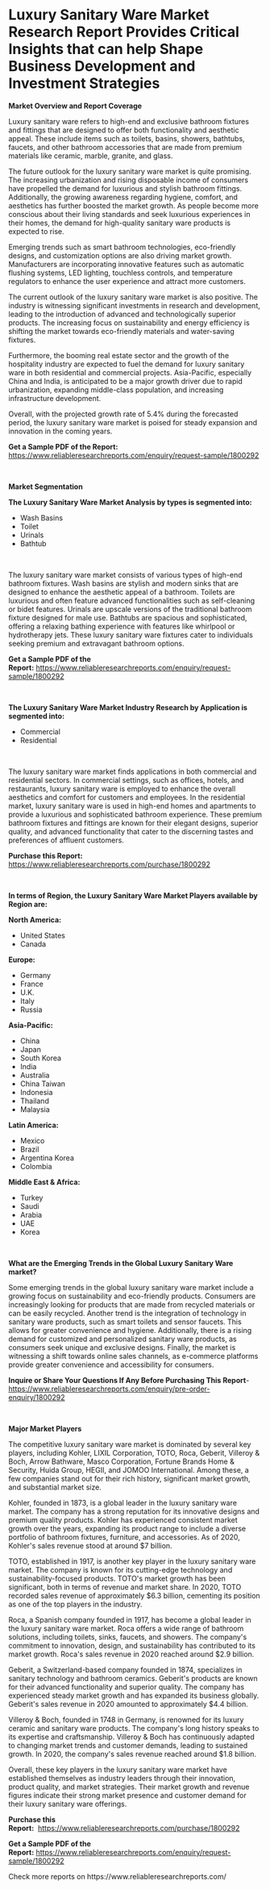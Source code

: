 <p><h1>Luxury Sanitary Ware Market Research Report Provides Critical Insights that can help Shape Business Development and Investment Strategies</h1></p><p><strong>Market Overview and Report Coverage</strong></p>
<p><p>Luxury sanitary ware refers to high-end and exclusive bathroom fixtures and fittings that are designed to offer both functionality and aesthetic appeal. These include items such as toilets, basins, showers, bathtubs, faucets, and other bathroom accessories that are made from premium materials like ceramic, marble, granite, and glass.</p><p>The future outlook for the luxury sanitary ware market is quite promising. The increasing urbanization and rising disposable income of consumers have propelled the demand for luxurious and stylish bathroom fittings. Additionally, the growing awareness regarding hygiene, comfort, and aesthetics has further boosted the market growth. As people become more conscious about their living standards and seek luxurious experiences in their homes, the demand for high-quality sanitary ware products is expected to rise.</p><p>Emerging trends such as smart bathroom technologies, eco-friendly designs, and customization options are also driving market growth. Manufacturers are incorporating innovative features such as automatic flushing systems, LED lighting, touchless controls, and temperature regulators to enhance the user experience and attract more customers.</p><p>The current outlook of the luxury sanitary ware market is also positive. The industry is witnessing significant investments in research and development, leading to the introduction of advanced and technologically superior products. The increasing focus on sustainability and energy efficiency is shifting the market towards eco-friendly materials and water-saving fixtures.</p><p>Furthermore, the booming real estate sector and the growth of the hospitality industry are expected to fuel the demand for luxury sanitary ware in both residential and commercial projects. Asia-Pacific, especially China and India, is anticipated to be a major growth driver due to rapid urbanization, expanding middle-class population, and increasing infrastructure development.</p><p>Overall, with the projected growth rate of 5.4% during the forecasted period, the luxury sanitary ware market is poised for steady expansion and innovation in the coming years.</p></p>
<p><strong>Get a Sample PDF of the Report:</strong> <a href="https://www.reliableresearchreports.com/enquiry/request-sample/1800292">https://www.reliableresearchreports.com/enquiry/request-sample/1800292</a></p>
<p>&nbsp;</p>
<p><strong>Market Segmentation</strong></p>
<p><strong>The Luxury Sanitary Ware Market Analysis by types is segmented into:</strong></p>
<p><ul><li>Wash Basins</li><li>Toilet</li><li>Urinals</li><li>Bathtub</li></ul></p>
<p>&nbsp;</p>
<p><p>The luxury sanitary ware market consists of various types of high-end bathroom fixtures. Wash basins are stylish and modern sinks that are designed to enhance the aesthetic appeal of a bathroom. Toilets are luxurious and often feature advanced functionalities such as self-cleaning or bidet features. Urinals are upscale versions of the traditional bathroom fixture designed for male use. Bathtubs are spacious and sophisticated, offering a relaxing bathing experience with features like whirlpool or hydrotherapy jets. These luxury sanitary ware fixtures cater to individuals seeking premium and extravagant bathroom options.</p></p>
<p><strong>Get a Sample PDF of the Report:</strong>&nbsp;<a href="https://www.reliableresearchreports.com/enquiry/request-sample/1800292">https://www.reliableresearchreports.com/enquiry/request-sample/1800292</a></p>
<p>&nbsp;</p>
<p><strong>The Luxury Sanitary Ware Market Industry Research by Application is segmented into:</strong></p>
<p><ul><li>Commercial</li><li>Residential</li></ul></p>
<p>&nbsp;</p>
<p><p>The luxury sanitary ware market finds applications in both commercial and residential sectors. In commercial settings, such as offices, hotels, and restaurants, luxury sanitary ware is employed to enhance the overall aesthetics and comfort for customers and employees. In the residential market, luxury sanitary ware is used in high-end homes and apartments to provide a luxurious and sophisticated bathroom experience. These premium bathroom fixtures and fittings are known for their elegant designs, superior quality, and advanced functionality that cater to the discerning tastes and preferences of affluent customers.</p></p>
<p><strong>Purchase this Report:</strong>&nbsp; <a href="https://www.reliableresearchreports.com/purchase/1800292">https://www.reliableresearchreports.com/purchase/1800292</a></p>
<p>&nbsp;</p>
<p><strong>In terms of Region, the Luxury Sanitary Ware Market Players available by Region are:</strong></p>
<p>
    <p> <strong> North America: </strong>
        <ul>
            <li>United States</li>
            <li>Canada</li>
        </ul>
        </p> 
    <p> <strong> Europe: </strong>
        <ul>
            <li>Germany</li>
            <li>France</li>
            <li>U.K.</li>
            <li>Italy</li>
            <li>Russia</li>
        </ul>
        </p> 
    <p> <strong> Asia-Pacific: </strong>
        <ul>
            <li>China</li>
            <li>Japan</li>
            <li>South Korea</li>
            <li>India</li>
            <li>Australia</li>
            <li>China Taiwan</li>
            <li>Indonesia</li>
            <li>Thailand</li>
            <li>Malaysia</li>
        </ul>
        </p> 
    <p> <strong> Latin America: </strong>
        <ul>
            <li>Mexico</li>
            <li>Brazil</li>
            <li>Argentina Korea</li>
            <li>Colombia</li>
        </ul>
        </p> 
    <p> <strong> Middle East & Africa: </strong>
        <ul>
            <li>Turkey</li>
            <li>Saudi</li>
            <li>Arabia</li>
            <li>UAE</li>
            <li>Korea</li>
        </ul>
    </p>
    </p>
<p>&nbsp;</p>
<p><strong>What are the Emerging Trends in the Global Luxury Sanitary Ware market?</strong></p>
<p><p>Some emerging trends in the global luxury sanitary ware market include a growing focus on sustainability and eco-friendly products. Consumers are increasingly looking for products that are made from recycled materials or can be easily recycled. Another trend is the integration of technology in sanitary ware products, such as smart toilets and sensor faucets. This allows for greater convenience and hygiene. Additionally, there is a rising demand for customized and personalized sanitary ware products, as consumers seek unique and exclusive designs. Finally, the market is witnessing a shift towards online sales channels, as e-commerce platforms provide greater convenience and accessibility for consumers.</p></p>
<p><strong>Inquire or Share Your Questions If Any Before Purchasing This Report</strong>- <a href="https://www.reliableresearchreports.com/enquiry/pre-order-enquiry/1800292">https://www.reliableresearchreports.com/enquiry/pre-order-enquiry/1800292</a></p>
<p>&nbsp;</p>
<p><strong>Major Market Players</strong></p>
<p><p>The competitive luxury sanitary ware market is dominated by several key players, including Kohler, LIXIL Corporation, TOTO, Roca, Geberit, Villeroy & Boch, Arrow Bathware, Masco Corporation, Fortune Brands Home & Security, Huida Group, HEGII, and JOMOO International. Among these, a few companies stand out for their rich history, significant market growth, and substantial market size.</p><p>Kohler, founded in 1873, is a global leader in the luxury sanitary ware market. The company has a strong reputation for its innovative designs and premium quality products. Kohler has experienced consistent market growth over the years, expanding its product range to include a diverse portfolio of bathroom fixtures, furniture, and accessories. As of 2020, Kohler's sales revenue stood at around $7 billion.</p><p>TOTO, established in 1917, is another key player in the luxury sanitary ware market. The company is known for its cutting-edge technology and sustainability-focused products. TOTO's market growth has been significant, both in terms of revenue and market share. In 2020, TOTO recorded sales revenue of approximately $6.3 billion, cementing its position as one of the top players in the industry.</p><p>Roca, a Spanish company founded in 1917, has become a global leader in the luxury sanitary ware market. Roca offers a wide range of bathroom solutions, including toilets, sinks, faucets, and showers. The company's commitment to innovation, design, and sustainability has contributed to its market growth. Roca's sales revenue in 2020 reached around $2.9 billion.</p><p>Geberit, a Switzerland-based company founded in 1874, specializes in sanitary technology and bathroom ceramics. Geberit's products are known for their advanced functionality and superior quality. The company has experienced steady market growth and has expanded its business globally. Geberit's sales revenue in 2020 amounted to approximately $4.4 billion.</p><p>Villeroy & Boch, founded in 1748 in Germany, is renowned for its luxury ceramic and sanitary ware products. The company's long history speaks to its expertise and craftsmanship. Villeroy & Boch has continuously adapted to changing market trends and customer demands, leading to sustained growth. In 2020, the company's sales revenue reached around $1.8 billion.</p><p>Overall, these key players in the luxury sanitary ware market have established themselves as industry leaders through their innovation, product quality, and market strategies. Their market growth and revenue figures indicate their strong market presence and customer demand for their luxury sanitary ware offerings.</p></p>
<p><strong>Purchase this Report:</strong>&nbsp;&nbsp;<a href="https://www.reliableresearchreports.com/purchase/1800292">https://www.reliableresearchreports.com/purchase/1800292</a></p>
<p></p>
<p><strong>Get a Sample PDF of the Report:</strong>&nbsp;<a href="https://www.reliableresearchreports.com/enquiry/request-sample/1800292">https://www.reliableresearchreports.com/enquiry/request-sample/1800292</a></p>
<p>Check more reports on https://www.reliableresearchreports.com/</p>